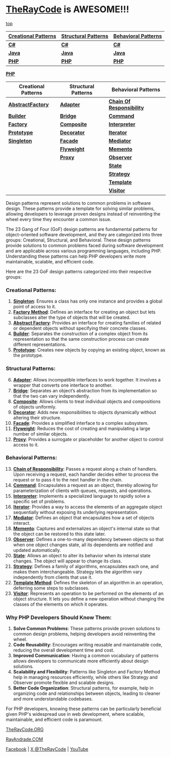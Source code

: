 # [TheRayCode](README.md) is AWESOME!!!

[top](../README.md)

|**[Creational Patterns](./Creational/README.md)** | **[Structural Patterns](./Structural/README.md)** | **[Behavioral Patterns](./Behavioral/README.md)** |
|---|---|---|
|**[C#](../Csharp/Creational/README.md)** | **[C#](../Csharp/Structural/README.md)** | **[C#](../Csharp/Behavioral/README.md)** |
|**[Java](../Java/Creational/README.md)** | **[Java](../Java/Structural/README.md)** | **[Java](../Java/Behavioral/README.md)** |
|**[PHP](../PHP/Creational/README.md)** | **[PHP](../PHP/Structural/README.md)** | **[PHP](../PHP/Behavioral/README.md)** |

**[PHP](../README.md)** 

| Creational Patterns | Structural Patterns | Behavioral Patterns |
|--------------|-----|-----------|
| [**AbstractFactory**](./Creational/AbstractFactory/README.md) | [**Adapter**](./Structural/Adapter/README.md)         | [**Chain Of Responsibility**](./Behavioral/ChainOfResponsibility/README.md) |
| [**Builder**](./Creational/Builder/README.md)                 | [**Bridge**](./Structural/Bridge/README.md)           | [**Command**](./Behavioral/Command/README.md) |
| [**Factory**](./Creational/Factory/README.md)                 | [**Composite**](./Structural/Composite/README.md)     | [**Interpreter**](./Behavioral/Interpreter/README.md) |
| [**Prototype**](./Creational/Prototype/README.md)             | [**Decorator**](./Structural/Decorator/README.md)     | [**Iterator**](./Behavioral/Iterator/README.md) |
| [**Singleton**](./Creational/Singleton/README.md)             | [**Facade**](./Structural/Facade/README.md)           | [**Mediator**](./Behavioral/Mediator/README.md) |
|                                                               | [**Flyweight**](./Structural/Flyweight/README.md)     | [**Memento**](./Behavioral/Memento/README.md)  |
|                                                               | [**Proxy**](./Structural/Proxy/README.md)             | [**Observer**](./Behavioral/Observer/README.md) |
|                                                               |                                                       | [**State**](./Behavioral/State/README.md)  |
|                                                               |                                                       | [**Strategy**](./Behavioral/Strategy/README.md)  |
|                                                               |                                                       | [**Template**](./Behavioral/Template/README.md) |
|                                                               |                                                       | [**Visitor**](./Behavioral/Visitor/README.md) |



Design patterns represent solutions to common problems in software design. These patterns provide a template for solving similar problems, allowing developers to leverage proven designs instead of reinventing the wheel every time they encounter a common issue.


The 23 Gang of Four (GoF) design patterns are fundamental patterns for object-oriented software development, and they are categorized into three groups: Creational, Structural, and Behavioral. These design patterns provide solutions to common problems faced during software development and are applicable across various programming languages, including PHP. Understanding these patterns can help PHP developers write more maintainable, scalable, and efficient code.

Here are the 23 GoF design patterns categorized into their respective groups:

### Creational Patterns:
1. **[Singleton](./Creational/Singleton/README.md)**: Ensures a class has only one instance and provides a global point of access to it.
2. **[Factory Method](./Creational/Factory/README.md)**: Defines an interface for creating an object but lets subclasses alter the type of objects that will be created.
3. **[Abstract Factory](./Creational/AbstractFactory/README.md)**: Provides an interface for creating families of related or dependent objects without specifying their concrete classes.
4. **[Builder](./Creational/Builder/README.md)**: Separates the construction of a complex object from its representation so that the same construction process can create different representations.
5. **[Prototype](./Creational/Prototype/README.md)**: Creates new objects by copying an existing object, known as the prototype.

### Structural Patterns:
6. **[Adapter](./Structural/Adapter/README.md)**: Allows incompatible interfaces to work together. It involves a wrapper that converts one interface to another.
7. **[Bridge](./Structural/Bridge/README.md)**: Separates an object’s abstraction from its implementation so that the two can vary independently.
8. **[Composite](./Structural/Composite/README.md)**: Allows clients to treat individual objects and compositions of objects uniformly.
9. **[Decorator](./Structural/Decorator/README.md)**: Adds new responsibilities to objects dynamically without altering their structure.
10. **[Facade](./Structural/Facade/README.md)**: Provides a simplified interface to a complex subsystem.
11. **[Flyweight](./Structural/Flyweight/README.md)**: Reduces the cost of creating and manipulating a large number of similar objects.
12. **[Proxy](./Structural/Proxy/README.md)**: Provides a surrogate or placeholder for another object to control access to it.

### Behavioral Patterns:
13. **[Chain of Responsibility](./Behavioral/ChainOfResponsibility/README.md)**: Passes a request along a chain of handlers. Upon receiving a request, each handler decides either to process the request or to pass it to the next handler in the chain.
14. **[Command](./Behavioral/Command/README.md)**: Encapsulates a request as an object, thereby allowing for parameterization of clients with queues, requests, and operations.
15. **[Interpreter](./Behavioral/Interpreter/README.md)**: Implements a specialized language to rapidly solve a specific set of problems.
16. **[Iterator](./Behavioral/Iterator/README.md)**: Provides a way to access the elements of an aggregate object sequentially without exposing its underlying representation.
17. **[Mediator](./Behavioral/Mediator/README.md)**: Defines an object that encapsulates how a set of objects interact.
18. **[Memento](./Behavioral/Memento/README.md)**: Captures and externalizes an object's internal state so that the object can be restored to this state later.
19. **[Observer](./Behavioral/Observer/README.md)**: Defines a one-to-many dependency between objects so that when one object changes state, all its dependents are notified and updated automatically.
20. **[State](./Behavioral/State/README.md)**: Allows an object to alter its behavior when its internal state changes. The object will appear to change its class.
21. **[Strategy](./Behavioral/Strategy/README.md)**: Defines a family of algorithms, encapsulates each one, and makes them interchangeable. Strategy lets the algorithm vary independently from clients that use it.
22. **[Template Method](./Behavioral/Template/README.md)**: Defines the skeleton of an algorithm in an operation, deferring some steps to subclasses.
23. **[Visitor](./Behavioral/Visitor/README.md)**: Represents an operation to be performed on the elements of an object structure. It lets you define a new operation without changing the classes of the elements on which it operates.

### Why PHP Developers Should Know Them:
1. **Solve Common Problems**: These patterns provide proven solutions to common design problems, helping developers avoid reinventing the wheel.
2. **Code Reusability**: Encourages writing reusable and maintainable code, reducing the overall development time and cost.
3. **Improved Communication**: Having a common vocabulary of patterns allows developers to communicate more efficiently about design solutions.
4. **Scalability and Flexibility**: Patterns like Singleton and Factory Method help in managing resources efficiently, while others like Strategy and Observer promote flexible and scalable designs.
5. **Better Code Organization**: Structural patterns, for example, help in organizing code and relationships between objects, leading to cleaner and more understandable codebases.

For PHP developers, knowing these patterns can be particularly beneficial given PHP's widespread use in web development, where scalable, maintainable, and efficient code is paramount.

[TheRayCode.ORG](https://www.TheRayCode.ORG)

[RayAndrade.COM](https://www.RayAndrade.com)

[Facebook](https://www.facebook.com/TheRayCode/) | [X @TheRayCode](https://www.x.com/TheRayCode/) | [YouTube](https://www.youtube.com/TheRayCode/)

